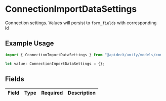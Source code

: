 # ConnectionImportDataSettings

Connection settings. Values will persist to `form_fields` with corresponding id

## Example Usage

```typescript
import { ConnectionImportDataSettings } from "@apideck/unify/models/components";

let value: ConnectionImportDataSettings = {};
```

## Fields

| Field       | Type        | Required    | Description |
| ----------- | ----------- | ----------- | ----------- |